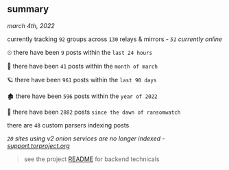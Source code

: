 
## summary
_march 4th, 2022_

currently tracking `92` groups across `130` relays & mirrors - _`51` currently online_

⏲ there have been `9` posts within the `last 24 hours`

🦈 there have been `41` posts within the `month of march`

🪐 there have been `961` posts within the `last 90 days`

🏚 there have been `596` posts within the `year of 2022`

🦕 there have been `2882` posts `since the dawn of ransomwatch`

there are `48` custom parsers indexing posts

_`20` sites using v2 onion services are no longer indexed - [support.torproject.org](https://support.torproject.org/onionservices/v2-deprecation/)_

> see the project [README](https://github.com/thetanz/ransomwatch#ransomwatch--) for backend technicals
